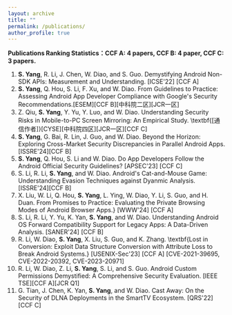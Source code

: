 ```yaml
---
layout: archive
title: ""
permalink: /publications/
author_profile: true
---
```


**Publications Ranking Statistics：CCF A: 4 papers, CCF B: 4 paper, CCF C: 3 papers.**


1. **S. Yang**, R. Li, J. Chen, W. Diao, and S. Guo. Demystifying Android Non-SDK APIs: Measurement and Understanding. [ICSE'22] [CCF A]
2. **S. Yang**, Q. Hou,  S. Li, F. Xu, and W. Diao. From Guidelines to Practice: Assessing Android App Developer Compliance with Google's Security Recommendations.[ESEM][CCF B][中科院二区][JCR一区]
3. Z. Qiu, **S. Yang**, Y. Yu, Y. Luo, and W. Diao. Understanding Security Risks in Mobile-to-PC Screen Mirroring: An Empirical Study. \textbf{[通信作者]}[CYSE][中科院四区][JCR一区][CCF C] 
4. **S. Yang**, G. Bai, R. Lin, J. Guo, and W. Diao. Beyond the Horizon: Exploring Cross-Market Security Discrepancies in Parallel Android Apps. [ISSRE'24][CCF B] 
5. **S. Yang**, Q. Hou, S. Li and W. Diao. Do App Developers Follow the Android Official Security Guidelines?  [APSEC'23] [CCF C]
6. S. Li, R. Li, **S. Yang**, and W. Diao. Android's Cat-and-Mouse Game: Understanding Evasion Techniques against Dyanmic Analysis. [ISSRE'24][CCF B]
7. X. Liu, W. Li, Q. Hou, **S. Yang**, L. Ying, W. Diao, Y. Li, S. Guo, and H. Duan. From Promises to Practice: Evaluating the Private Browsing Modes of Android Browser Apps.} [WWW'24] [CCF A]
8. S. Li, R. Li, Y. Yu, K. Yan, **S. Yang**, and W. Diao. Understanding Android OS Forward Compatibility Support for Legacy Apps: A Data-Driven Analysis. [SANER'24] [CCF B]
9. R. Li, W. Diao, **S. Yang**, X. Liu, S. Guo, and K. Zhang. \textbf{Lost in Conversion: Exploit Data Structure Conversion with Attribute Loss to Break Android Systems.} [USENIX-Sec'23] [CCF A] [CVE-2021-39695, CVE-2022-20392, CVE-2023-20971]
10. R. Li, W. Diao, Z. Li, **S. Yang**, S. Li, and S. Guo. Android Custom Permissions Demystified: A Comprehensive Security Evaluation. [IEEE TSE][CCF A][JCR Q1]
11. G. Tian, J. Chen, K. Yan, **S. Yang**, and W. Diao. Cast Away: On the Security of DLNA Deployments in the SmartTV Ecosystem.  [QRS'22] [CCF C] 
  
